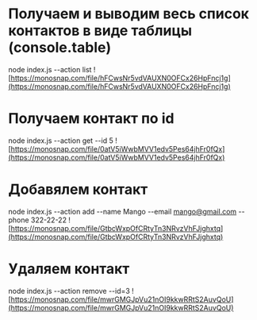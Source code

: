 # Получаем и выводим весь список контактов в виде таблицы (console.table)

node index.js --action list
![https://monosnap.com/file/hFCwsNr5vdVAUXN0OFCx26HpFncj1g](https://monosnap.com/file/hFCwsNr5vdVAUXN0OFCx26HpFncj1g)

# Получаем контакт по id

node index.js --action get --id 5
![https://monosnap.com/file/0atV5iWwbMVV1edv5Pes64jhFr0fQx](https://monosnap.com/file/0atV5iWwbMVV1edv5Pes64jhFr0fQx)

# Добавялем контакт

node index.js --action add --name Mango --email mango@gmail.com --phone 322-22-22
![https://monosnap.com/file/GtbcWxpOfCRtyTn3NRvzVhFJjghxtq](https://monosnap.com/file/GtbcWxpOfCRtyTn3NRvzVhFJjghxtq)

# Удаляем контакт

node index.js --action remove --id=3
![https://monosnap.com/file/mwrGMGJpVu21nOI9kkwRRtS2AuvQoU](https://monosnap.com/file/mwrGMGJpVu21nOI9kkwRRtS2AuvQoU)
